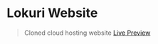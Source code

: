 # Lokuri Website


> Cloned cloud hosting website [Live Preview](https://zen-carson-c10c9f.netlify.app)
